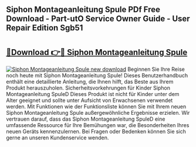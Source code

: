 ## Siphon Montageanleitung Spule PDf Free Download - Part-utO Service Owner Guide - User Repair Edition Sgb51

# <h2><a href="http://df6zhpt.blite.top/?on=Siphon+Montageanleitung+Spule">🔗Download 👉🔴 Siphon Montageanleitung Spule</a></h2>

[![Siphon Montageanleitung Spule new download](https://i.imgur.com/lujVjoI.png)](http://df6zhpt.blite.top/?on=Siphon+Montageanleitung+Spule)
Beginnen Sie Ihre Reise noch heute mit Siphon Montageanleitung Spule! Dieses Benutzerhandbuch enthält eine detaillierte Anleitung, die Ihnen hilft, das Beste aus Ihrem Produkt herauszuholen. Sicherheitsvorkehrungen für Kinder Siphon Montageanleitung SpuleD Dieses Produkt ist nicht für Kinder unter dem Alter geeignet und sollte unter Aufsicht von Erwachsenen verwendet werden. Mit Funktionen wie der Funktionsliste können Sie mit Ihrem neuen Siphon Montageanleitung Spule außergewöhnliche Ergebnisse erzielen. Wir vertrauen darauf, dass das Siphon Montageanleitung SpuleD eine umfassende Ressource für Ihre Bemühungen war, die Besonderheiten Ihres neuen Geräts kennenzulernen. Bei Fragen oder Bedenken können Sie sich gerne an unseren Kundenservice wenden.
